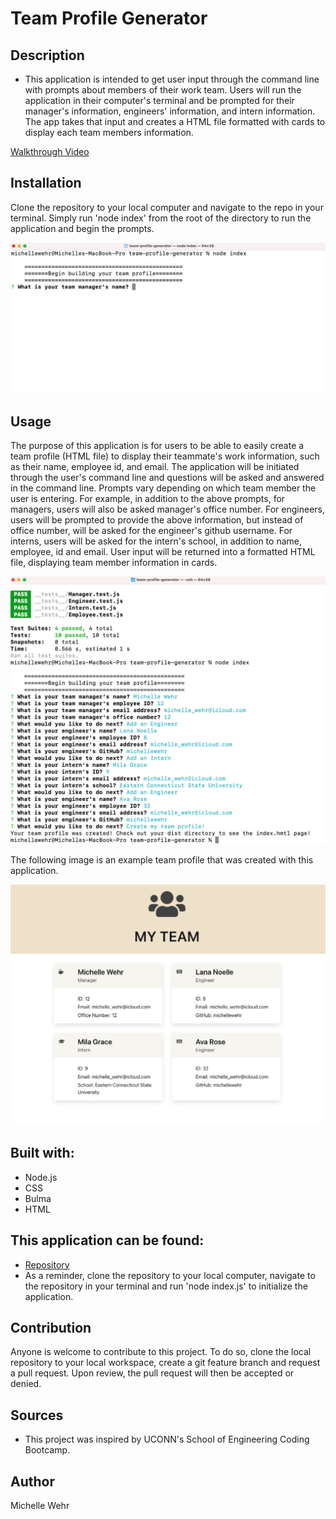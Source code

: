 # Team Profile Generator

## Description

- This application is intended to get user input through the command line with prompts about members of their work team. Users will run the application in their computer's terminal and be prompted for their manager's information, engineers' information, and intern information. The app takes that input and creates a HTML file formatted with cards to display each team members information.

[Walkthrough Video](https://watch.screencastify.com/v/MjwIdLnbBpMryAjrXC0p)

## Installation

Clone the repository to your local computer and navigate to the repo in your terminal. Simply run 'node index' from the root of the directory to run the application and begin the prompts.

![image](./images/init.png)

## Usage

The purpose of this application is for users to be able to easily create a team profile (HTML file) to display their teammate's work information, such as their name, employee id, and email. The application will be initiated through the user's command line and questions will be asked and answered in the command line. Prompts vary depending on which team member the user is entering. For example, in addition to the above prompts, for managers, users will also be asked manager's office number. For engineers, users will be prompted to provide the above information, but instead of office number, will be asked for the engineer's github username. For interns, users will be asked for the intern's school, in addition to name, employee, id and email. User input will be returned into a formatted HTML file, displaying team member information in cards.

![image](./images/terminal.png)

The following image is an example team profile that was created with this application.

![image](./images/teamprofile.png)

## Built with:

- Node.js
- CSS
- Bulma
- HTML

## This application can be found:

- [Repository](https://github.com/michellewehr/team-profile-generator)
- As a reminder, clone the repository to your local computer, navigate to the repository in your terminal and run 'node index.js' to initialize the application.

## Contribution

Anyone is welcome to contribute to this project. To do so, clone the local repository to your local workspace, create a git feature branch and request a pull request. Upon review, the pull request will then be accepted or denied.

## Sources

- This project was inspired by UCONN's School of Engineering Coding Bootcamp.

## Author

Michelle Wehr
